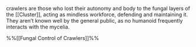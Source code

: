 crawlers are those who lost their autonomy and body to the fungal layers of the [[Cluster]], acting as mindless workforce, defending and maintaining it.  
They aren’t known well by the general public, as no humanoid frequently interacts with the mycelia. 

%%[[Fungal Control of Crawlers]]%%